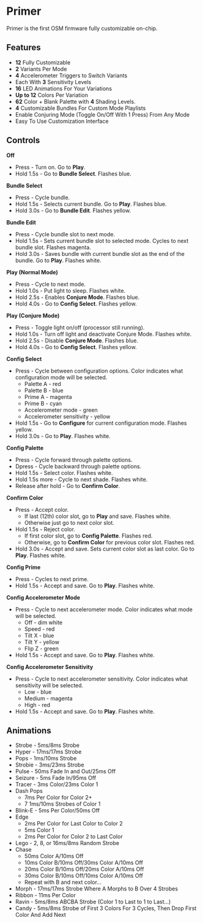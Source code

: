 # Primer

Primer is the first OSM firmware fully customizable on-chip.


## Features

* **12** Fully Customizable
* **2** Variants Per Mode
* **4** Accelerometer Triggers to Switch Variants
* Each With **3** Sensitivity Levels
* **16** LED Animations For Your Variations
* **Up to 12** Colors Per Variation
* **62** Color + Blank Palette with **4** Shading Levels.
* **4** Customizable Bundles For Custom Mode Playlists
* Enable Conjuring Mode (Toggle On/Off With 1 Press) From Any Mode
* Easy To Use Customization Interface


## Controls

**Off**
* Press - Turn on. Go to **Play**.
* Hold 1.5s - Go to **Bundle Select**. Flashes blue.

**Bundle Select**
* Press - Cycle bundle.
* Hold 1.5s - Selects current bundle. Go to **Play**. Flashes blue.
* Hold 3.0s - Go to **Bundle Edit**. Flashes yellow.

**Bundle Edit**
* Press - Cycle bundle slot to next mode.
* Hold 1.5s - Sets current bundle slot to selected mode. Cycles to next bundle slot. Flashes magenta.
* Hold 3.0s - Saves bundle with current bundle slot as the end of the bundle. Go to **Play**. Flashes white.

**Play (Normal Mode)**
* Press - Cycle to next mode.
* Hold 1.0s - Put light to sleep. Flashes white.
* Hold 2.5s - Enables **Conjure Mode**. Flashes blue.
* Hold 4.0s - Go to **Config Select**. Flashes yellow.

**Play (Conjure Mode)**
* Press - Toggle light on/off (processor still running).
* Hold 1.0s - Turn off light and deactivate Conjure Mode. Flashes white.
* Hold 2.5s - Disable **Conjure Mode**. Flashes blue.
* Hold 4.0s - Go to **Config Select**. Flashes yellow.

**Config Select**
* Press - Cycle between configuration options. Color indicates what configuration mode will be selected.
  * Palette A - red
  * Palette B - blue
  * Prime A - magenta
  * Prime B - cyan
  * Accelerometer mode - green
  * Accelerometer sensitivity - yellow
* Hold 1.5s - Go to **Configure** for current configuration mode. Flashes yellow.
* Hold 3.0s - Go to **Play**. Flashes white.

**Config Palette**
* Press - Cycle forward through palette options.
* Dpress - Cycle backward through palette options.
* Hold 1.5s - Select color. Flashes white.
* Hold 1.5s more - Cycle to next shade. Flashes white.
* Release after hold - Go to **Confirm Color**.

**Confirm Color**
* Press - Accept color.
  * If last (12th) color slot, go to **Play** and save. Flashes white.
  * Otherwise just go to next color slot.
* Hold 1.5s - Reject color.
  * If first color slot, go to **Config Palette**. Flashes red.
  * Otherwise, go to **Confirm Color** for previous color slot. Flashes red.
* Hold 3.0s - Accept and save. Sets current color slot as last color. Go to **Play**. Flashes white.

**Config Prime**
* Press - Cycles to next prime.
* Hold 1.5s - Accept and save. Go to **Play**. Flashes white.

**Config Accelerometer Mode**
* Press - Cycle to next accelerometer mode. Color indicates what mode will be selected.
  * Off - dim white
  * Speed - red
  * Tilt X - blue
  * Tilt Y - yellow
  * Flip Z - green
* Hold 1.5s - Accept and save. Go to **Play**. Flashes white.

**Config Accelerometer Sensitivity**
* Press - Cycle to next accelerometer sensitivity. Color indicates what sensitivity will be selected.
  * Low - blue
  * Medium - magenta
  * High - red
* Hold 1.5s - Accept and save. Go to **Play**. Flashes white.


## Animations

* Strobe - 5ms/8ms Strobe
* Hyper - 17ms/17ms Strobe
* Pops - 1ms/10ms Strobe
* Strobie - 3ms/23ms Strobe
* Pulse - 50ms Fade In and Out/25ms Off
* Seizure - 5ms Fade In/95ms Off
* Tracer - 3ms Color/23ms Color 1
* Dash Pops 
  * 7ms Per Color for Color 2+
  * 7 1ms/10ms Strobes of Color 1
* Blink-E - 5ms Per Color/50ms Off
* Edge 
  * 2ms Per Color for Last Color to Color 2
  * 5ms Color 1
  * 2ms Per Color for Color 2 to Last Color
* Lego - 2, 8, or 16ms/8ms Random Strobe
* Chase 
  * 50ms Color A/10ms Off
  * 10ms Color B/10ms Off/30ms Color A/10ms Off
  * 20ms Color B/10ms Off/20ms Color A/10ms Off
  * 30ms Color B/10ms Off/10ms Color A/10ms Off
  * Repeat with B and next color...
* Morph - 17ms/17ms Strobe Where A Morphs to B Over 4 Strobes
* Ribbon - 11ms Per Color
* Ravin - 5ms/8ms ABCBA Strobe (Color 1 to Last to 1 to Last...)
* Candy - 5ms/8ms Strobe of First 3 Colors For 3 Cycles, Then Drop First Color And Add Next
